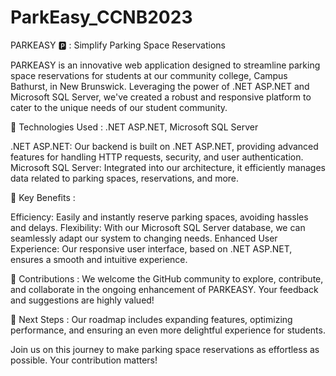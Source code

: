 # ParkEasy_CCNB2023

PARKEASY 🅿️ : Simplify Parking Space Reservations

PARKEASY is an innovative web application designed to streamline parking space reservations for students at our community college, Campus Bathurst, in New Brunswick. Leveraging the power of .NET ASP.NET and Microsoft SQL Server, we've created a robust and responsive platform to cater to the unique needs of our student community.

🔹 Technologies Used : .NET ASP.NET, Microsoft SQL Server

.NET ASP.NET: Our backend is built on .NET ASP.NET, providing advanced features for handling HTTP requests, security, and user authentication.
Microsoft SQL Server: Integrated into our architecture, it efficiently manages data related to parking spaces, reservations, and more.

🔹 Key Benefits :

Efficiency: Easily and instantly reserve parking spaces, avoiding hassles and delays.
Flexibility: With our Microsoft SQL Server database, we can seamlessly adapt our system to changing needs.
Enhanced User Experience: Our responsive user interface, based on .NET ASP.NET, ensures a smooth and intuitive experience.

🔹 Contributions : We welcome the GitHub community to explore, contribute, and collaborate in the ongoing enhancement of PARKEASY. Your feedback and suggestions are highly valued!

🔹 Next Steps : Our roadmap includes expanding features, optimizing performance, and ensuring an even more delightful experience for students.

Join us on this journey to make parking space reservations as effortless as possible. Your contribution matters!

